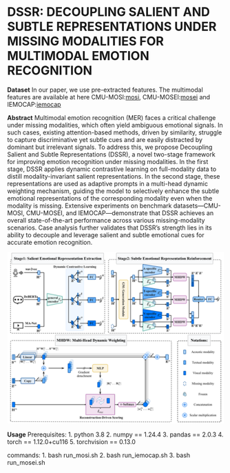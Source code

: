 # DSSR: DECOUPLING SALIENT AND SUBTLE REPRESENTATIONS UNDER MISSING MODALITIES FOR MULTIMODAL EMOTION RECOGNITION

**Dataset**
In our paper, we use pre-extracted features. The multimodal features are available at here CMU-MOSI:[mosi](https://drive.google.com/file/d/1aJxArYfZsA-uLC0sOwIkjl_0ZWxiyPxj/view?usp=share_link), CMU-MOSEI:[mosei](https://drive.google.com/file/d/1L6oDbtpFW2C4MwL5TQsEflY1WHjtv7L5/view?usp=share_link) and IEMOCAP:[iemocap](https://drive.google.com/file/d/1Hn82-ZD0CNqXQtImd982YHHi-3gIX2G3/view?usp=share_link)

**Abstract**
Multimodal emotion recognition (MER) faces a critical challenge under missing modalities, which often yield ambiguous emotional signals. In such cases, existing attention-based methods, driven by similarity, struggle to capture discriminative yet subtle cues and are easily distracted by dominant but irrelevant signals. To address this, we propose Decoupling Salient and Subtle Representations (DSSR), a novel two-stage framework for improving emotion recognition under missing modalities. In the first stage, DSSR applies dynamic contrastive learning on full-modality data to distill modality-invariant salient representations. In the second stage, these representations are used as adaptive prompts in a multi-head dynamic weighting mechanism, guiding the model to selectively enhance the subtle emotional representations of the corresponding modality even when the modality is missing. Extensive experiments on benchmark datasets—CMU-MOSI, CMU-MOSEI, and IEMOCAP—demonstrate that DSSR achieves an overall state-of-the-art performance across various missing-modality scenarios. Case analysis further validates that DSSR’s strength lies in its ability to decouple and leverage salient and subtle emotional cues for accurate emotion recognition.

![figure](./figures/DSSR.png)

**Usage**
Prerequisites:
    1. python 3.8
        2. numpy == 1.24.4
        3. pandas == 2.0.3
        4. torch == 1.12.0+cu116
        5. torchvision == 0.13.0

commands:
    1. bash run_mosi.sh
    2. bash run_iemocap.sh
    3. bash run_mosei.sh